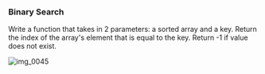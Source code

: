 ### Binary Search

Write a function that takes in 2 parameters: a sorted array and a key. Return the index of the array's element that is equal to the key. Return -1 if value does not exist. 

![img_0045](https://user-images.githubusercontent.com/34176171/38965673-228a9904-4333-11e8-9c40-ccc50d687e56.jpg)
